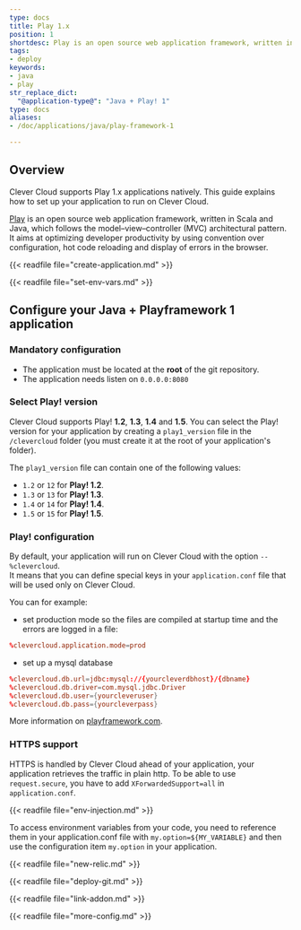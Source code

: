 ```yaml
---
type: docs
title: Play 1.x 
position: 1
shortdesc: Play is an open source web application framework, written in Scala and Java, which follows the model–view–controller (MVC) architectural pattern.
tags:
- deploy
keywords:
- java
- play
str_replace_dict:
  "@application-type@": "Java + Play! 1"
type: docs
aliases:
- /doc/applications/java/play-framework-1

---
```


## Overview

Clever Cloud supports Play 1.x applications natively. This guide explains how to set up your application to run
on Clever Cloud.

[Play](https://www.playframework.com) is an open source web application framework, written in Scala and Java, which follows the model–view–controller (MVC) architectural pattern. It aims at optimizing developer productivity by using convention over configuration, hot code reloading and display of errors in the browser.

{{< readfile file="create-application.md" >}}

{{< readfile file="set-env-vars.md" >}}

## Configure your Java + Playframework 1 application

### Mandatory configuration

* The application must be located at the **root** of the git repository.
* The application needs listen on `0.0.0.0:8080`

### Select Play! version

Clever Cloud supports Play! **1.2**, **1.3**, **1.4** and **1.5**. You can select the Play! version for your application by creating a `play1_version` file in the `/clevercloud` folder (you must create it at the root of your application's folder).

The `play1_version` file can contain one of the following values:

* `1.2` or `12` for **Play! 1.2**.
* `1.3` or `13` for **Play! 1.3**.
* `1.4` or `14` for **Play! 1.4**.
* `1.5` or `15` for **Play! 1.5**.

### Play! configuration

By default, your application will run on Clever Cloud with the option `--%clevercloud`.  
It means that you can define special keys in your `application.conf` file that will be used only on Clever Cloud.

You can for example:

* set production mode so the files are compiled at startup time and the errors are logged in a file:

```conf
%clevercloud.application.mode=prod
```

* set up a mysql database

```conf
%clevercloud.db.url=jdbc:mysql://{yourcleverdbhost}/{dbname}
%clevercloud.db.driver=com.mysql.jdbc.Driver
%clevercloud.db.user={yourcleveruser}
%clevercloud.db.pass={yourcleverpass}
```

More information on [playframework.com](https://www.playframework.com).

### HTTPS support

HTTPS is handled by Clever Cloud ahead of your application, your application retrieves the traffic in plain http. To be able to use `request.secure`, you have to add `XForwardedSupport=all` in `application.conf`.

{{< readfile file="env-injection.md" >}}

To access environment variables from your code, you need to reference them in your application.conf file with `my.option=${MY_VARIABLE}` and then use the configuration item `my.option` in your application.

{{< readfile file="new-relic.md" >}}

{{< readfile file="deploy-git.md" >}}

{{< readfile file="link-addon.md" >}}

{{< readfile file="more-config.md" >}}

